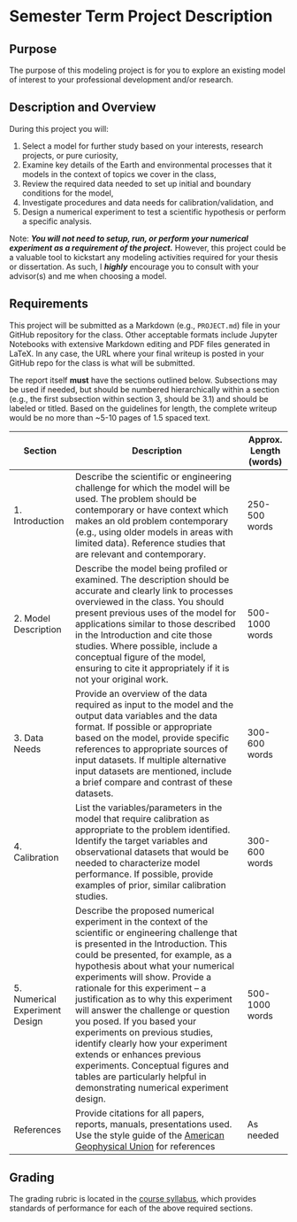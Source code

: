 # Semester Term Project Description

## Purpose
The purpose of this modeling project is for you to explore an existing model of interest to your professional development and/or research. 

## Description and Overview
During this project you will: 

1. Select a model for further study based on your interests, research projects, or pure curiosity, 
2. Examine key details of the Earth and environmental processes that it models in the context of topics we cover in the class,
3. Review the required data needed to set up initial and boundary conditions for the model,
4. Investigate procedures and data needs for calibration/validation, and 
5. Design a numerical experiment to test a scientific hypothesis or perform a specific analysis. 

Note: ___You will not need to setup, run, or perform your numerical experiment as a requirement of the project.___ However, this project could be a valuable tool to kickstart any modeling activities required for your thesis or dissertation. As such, I ___highly___ encourage you to consult with your advisor(s) and me when choosing a model. 

## Requirements
This project will be submitted as a Markdown (e.g., `PROJECT.md`) file in your GitHub repository for the class. Other acceptable formats include Jupyter Notebooks with extensive Markdown editing and PDF files generated in LaTeX. In any case, the URL where your final writeup is posted in your GitHub repo for the class is what will be submitted. 

The report itself __must__ have the sections outlined below. Subsections may be used if needed, but should be numbered hierarchically within a section (e.g., the first subsection within section 3, should be 3.1) and should be labeled or titled. Based on the guidelines for length, the complete writeup would be no more than ~5-10 pages of 1.5 spaced text. 

<table>
   <thead>
      <tr>
          <th>Section</th>
          <th>Description</th>
          <th>Approx. Length (words)</th>
      </tr>
    </thead>
    <tbody>
        <tr>
            <td>1. Introduction</td>
            <td>Describe the scientific or engineering challenge for which the model will be used. The problem should be contemporary or have context which makes an old problem contemporary (e.g., using older models in areas with limited data). Reference studies that are relevant and contemporary.</td>
            <td>250-500 words</td>
        </tr>
        <tr>
            <td>2. Model Description</td>
            <td>Describe the model being profiled or examined. The description should be accurate and clearly link to processes overviewed in the class. You should present previous uses of the model for applications similar to those described in the Introduction and cite those studies. Where possible, include a conceptual figure of the model, ensuring to cite it appropriately if it is not your original work.</td>
            <td>500-1000 words</td>
        </tr>
        <tr>
            <td>3. Data Needs</td>
            <td>Provide an overview of the data required as input to the model and the output data variables and the data format. If possible or appropriate based on the model, provide specific references to appropriate sources of input datasets. If multiple alternative input datasets are mentioned, include a brief compare and contrast of these datasets.</td>
            <td>300-600 words</td>
        </tr>
        <tr>
            <td>4. Calibration</td>
            <td>List the variables/parameters in the model that require calibration as appropriate to the problem identified. Identify the target variables and observational datasets that would be needed to characterize model performance. If possible, provide examples of prior, similar calibration studies.</td>
            <td>300-600 words</td> 
        </tr> 
        <tr>
            <td>5. Numerical Experiment Design</td>
            <td>Describe the proposed numerical experiment in the context of the scientific or engineering challenge that is presented in the Introduction. This could be presented, for example, as a hypothesis about what your numerical experiments will show. Provide a rationale for this experiment – a justification as to why this experiment will answer the challenge or question you posed. If you based your experiments on previous studies, identify clearly how your experiment extends or enhances previous experiments. Conceptual figures and tables are particularly helpful in demonstrating numerical experiment design.</td>
            <td>500-1000 words</td>
        </tr>
        <tr>
            <td>References</td>
            <td>Provide citations for all papers, reports, manuals, presentations used. Use the style guide of the <a href="https://www.agu.org/Publish-with-AGU/Publish/Author-Resources/Grammar-Style-Guide">American Geophysical Union</a> for references</td>
            <td>As needed</td>
        </tr>
    </tbody>
</table>


## Grading
The grading rubric is located in the [course syllabus](https://github.com/LejoFlores/geos518-fall-2021/blob/main/SYLLABUS.md#modeling-term-project), which provides standards of performance for each of the above required sections.